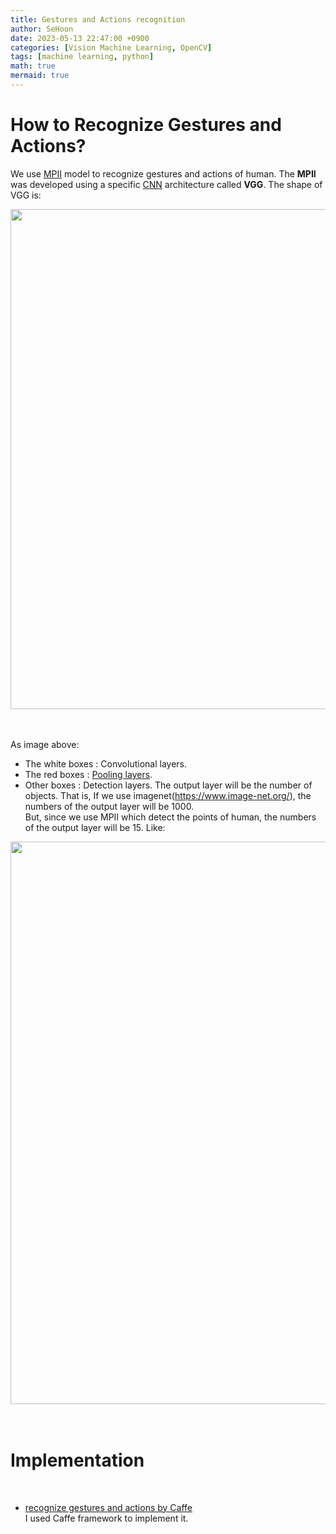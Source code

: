 ```yaml
---
title: Gestures and Actions recognition
author: SeHoon
date: 2023-05-13 22:47:00 +0900
categories: [Vision Machine Learning, OpenCV]
tags: [machine learning, python]
math: true
mermaid: true
---
```


# How to Recognize Gestures and Actions?
We use [MPII](http://human-pose.mpi-inf.mpg.de/) model to recognize gestures and actions of human. The **MPII** was developed using a specific [CNN](https://csh970605.github.io/posts/CNN/) architecture called **VGG**. The shape of VGG is:
<center>
<img src="https://github.com/csh970605/Machine-LearningA-Z/assets/28240052/7d5f937a-e07e-40dd-b0f9-c43943614fb1" width=800>
</center>
<br><br>

As image above:
+ The white boxes : Convolutional layers.<br>
+ The red boxes : [Pooling layers](https://csh970605.github.io/posts/Pooling/).
+ Other boxes : Detection layers. The output layer will be the number of objects. That is, If we use imagenet(https://www.image-net.org/), the numbers of the output layer will be 1000.<br>
But, since we use MPII which detect the points of human, the numbers of the output layer will be 15. Like:
<center>
<img src="https://github.com/csh970605/Machine-LearningA-Z/assets/28240052/02a83b27-a9ca-4365-9559-bf50b1dcc448" width=900>
</center>
<br><br>


# Implementation
<br>

+ [recognize gestures and actions by Caffe](https://github.com/csh970605/Computer-Vision-Masterclass/tree/main/Section%2010) 
<br>I used Caffe framework to implement it.
